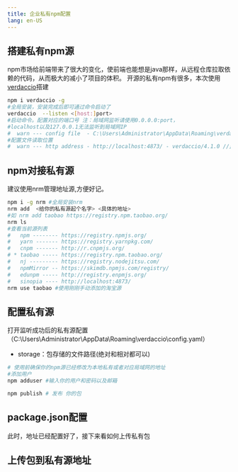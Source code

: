 ```yaml
---
title: 企业私有npm配置
lang: en-US
---
```

## 搭建私有npm源
npm市场给前端带来了很大的变化，使前端也能想是java那样，从远程仓库拉取依赖的代码，从而极大的减小了项目的体积。
开源的私有npm有很多，本次使用[verdaccio](https://github.com/verdaccio/verdaccio)搭建
```bash
npm i verdaccio -g
#全局安装，安装完成后即可通过命令启动了
verdaccio  --listen <[host:]port>
#启动命令。配置对应的端口号 注：局域网监听请使用0.0.0.0:port，
#localhost以及127.0.0.1无法监听到局域网IP
#  warn --- config file  - C:\Users\Administrator\AppData\Roaming\verdaccio\config.yaml 
#配置文件读取位置
#  warn --- http address - http://localhost:4873/ - verdaccio/4.1.0 //监听地址
```
## npm对接私有源
建议使用nrm管理地址源,方便好记。
```bash
npm i -g nrm #全局安装nrm
nrm add  <给你的私有源起个名字> <具体的地址>   
#如 nrm add taobao https://registry.npm.taobao.org/
nrm ls 
#查看当前源列表
#   npm -------- https://registry.npmjs.org/
#   yarn ------- https://registry.yarnpkg.com/
#   cnpm ------- http://r.cnpmjs.org/
# * taobao ----- https://registry.npm.taobao.org/
#   nj --------- https://registry.nodejitsu.com/
#   npmMirror -- https://skimdb.npmjs.com/registry/
#   edunpm ----- http://registry.enpmjs.org/
#   sinopia ---- http://localhost:4873/
nrm use taobao #使用刚刚手动添加的淘宝源
```
## 配置私有源
打开监听成功后的私有源配置（C:\Users\Administrator\AppData\Roaming\verdaccio\config.yaml）
* storage：包存储的文件路径(绝对和相对都可以)
```bash 
# 使用前确保你的npm源已经修改为本地私有或者对应局域网的地址
#添加用户
npm adduser #输入你的用户和密码以及邮箱 

npm publish # 发布 你的包
```
## package.json配置



此时，地址已经配置好了，接下来看如何上传私有包
## 上传包到私有源地址



